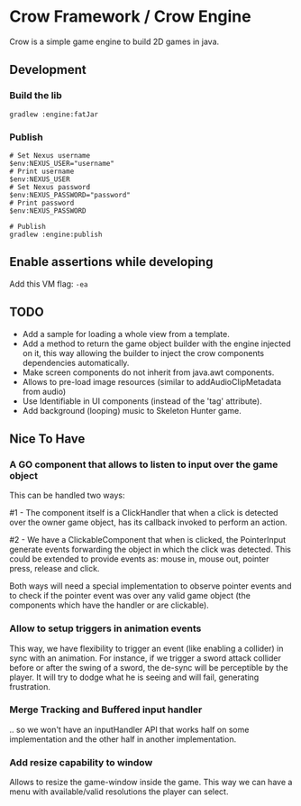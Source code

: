 # Crow Framework / Crow Engine

Crow is a simple game engine to build 2D games in java.


## Development

### Build the lib

```shell
gradlew :engine:fatJar
```

### Publish
```shell
# Set Nexus username
$env:NEXUS_USER="username"
# Print username
$env:NEXUS_USER
# Set Nexus password
$env:NEXUS_PASSWORD="password"
# Print password
$env:NEXUS_PASSWORD

# Publish
gradlew :engine:publish
```

## Enable assertions while developing

Add this VM flag: `-ea`

## TODO

- Add a sample for loading a whole view from a template.
- Add a method to return the game object builder with the engine injected on it, this way allowing the builder to inject
the crow components dependencies automatically.
- Make screen components do not inherit from java.awt components.
- Allows to pre-load image resources (similar to addAudioClipMetadata from audio)
- Use Identifiable in UI components (instead of the 'tag' attribute).
- Add background (looping) music to Skeleton Hunter game.

## Nice To Have

### A GO component that allows to listen to input over the game object

This can be handled two ways:

#1 - The component itself is a ClickHandler that when a click is detected over the owner game object, has its callback
invoked to perform an action.

#2 - We have a ClickableComponent that when is clicked, the PointerInput generate events forwarding the object in which
the click was detected. This could be extended to provide events as: mouse in, mouse out, pointer press, release and
click.

Both ways will need a special implementation to observe pointer events and to check if the pointer event was over any
valid game object (the components which have the handler or are clickable).


### Allow to setup triggers in animation events

This way, we have flexibility to trigger an event (like enabling a collider) in sync with an animation. For instance,
if we trigger a sword attack collider before or after the swing of a sword, the de-sync will be perceptible by the
player. It will try to dodge what he is seeing and will fail, generating frustration.

### Merge Tracking and Buffered input handler

.. so we won't have an inputHandler API that works half on some implementation and the other half in another
implementation. 


### Add resize capability to window

Allows to resize the game-window inside the game. This way we can have a menu with available/valid resolutions the
player can select.
